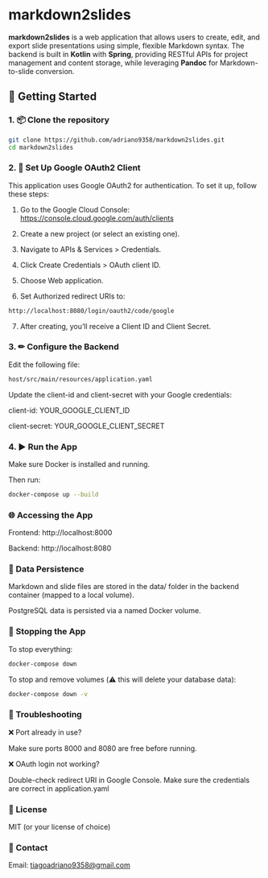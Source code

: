 # markdown2slides

**markdown2slides** is a web application that allows users to create, edit, and export slide presentations using simple, flexible Markdown syntax. The backend is built in **Kotlin** with **Spring**, providing RESTful APIs for project management and content storage, while leveraging **Pandoc** for Markdown-to-slide conversion.

## 🚀 Getting Started

### 1. 📦 Clone the repository

```bash
git clone https://github.com/adriano9358/markdown2slides.git
cd markdown2slides
```

### 2. 🔑 Set Up Google OAuth2 Client
   
This application uses Google OAuth2 for authentication. To set it up, follow these steps:

1. Go to the Google Cloud Console: https://console.cloud.google.com/auth/clients

2. Create a new project (or select an existing one).

3. Navigate to APIs & Services > Credentials.

4. Click Create Credentials > OAuth client ID.

5. Choose Web application.

6. Set Authorized redirect URIs to:

```bash
http://localhost:8080/login/oauth2/code/google
```

7. After creating, you’ll receive a Client ID and Client Secret.

### 3. ✏ Configure the Backend
   
Edit the following file:

```bash
host/src/main/resources/application.yaml
```

Update the client-id and client-secret with your Google credentials:

client-id: YOUR_GOOGLE_CLIENT_ID

client-secret: YOUR_GOOGLE_CLIENT_SECRET

### 4. ▶️ Run the App
   
Make sure Docker is installed and running.

Then run:

```bash
docker-compose up --build
```

### 🌐 Accessing the App

Frontend: http://localhost:8000

Backend: http://localhost:8080

### 📁 Data Persistence
Markdown and slide files are stored in the data/ folder in the backend container (mapped to a local volume).

PostgreSQL data is persisted via a named Docker volume.

### 🛑 Stopping the App

To stop everything:

```bash
docker-compose down
```
To stop and remove volumes (⚠️ this will delete your database data):

```bash
docker-compose down -v
```


### 🐞 Troubleshooting

❌ Port already in use? 

Make sure ports 8000 and 8080 are free before running.

❌ OAuth login not working?

Double-check redirect URI in Google Console. Make sure the credentials are correct in application.yaml

### 📄 License

MIT (or your license of choice)

### 📧 Contact

Email: tiagoadriano9358@gmail.com
